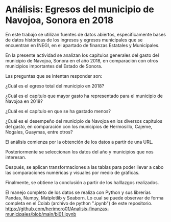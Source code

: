 
# Análisis: Egresos del municipio de Navojoa, Sonora en 2018

En este trabajo se utilizan fuentes de datos abiertos, específicamente bases de datos históricas de los ingresos y egresos municipales que se encuentran en INEGI, en el apartado de finanzas Estatales y Municipales.

En la presente actividad se analizan los capítulos generales del gasto del municipio de Navojoa, Sonora en el año 2018, en comparación con otros municipios importantes del Estado de Sonora.

Las preguntas que se intentan responder son:

¿Cuál es el egreso total del municipio en 2018?

¿Cuál es el capítulo que mayor gasto ha representado para el municipio de Navojoa en 2018?

¿Cuál es el capítulo en que se ha gastado menos?

¿Cuál es el desempeño del municipio de Navojoa en los diversos capítulos del gasto, en comparación con los municipios de Hermosillo, Cajeme, Nogales, Guaymas, entre otros?

El análisis comienza por la obtención de los datos a partir de una URL.

Posteriormente se seleccionan los datos del año y municipios que nos interesan.

Después, se aplican transformaciones a las tablas para poder llevar a cabo las comparaciones numéricas y visuales por medio de gráficas.

Finalmente, se obtiene la conclusión a partir de los halllazgos realizados.

El manejo completo de los datos se realiza con Python y sus librerías Pandas, Numpy, Matplotlib y Seaborn. Lo cual se puede observar de forma completa en el Colab (archivo de python ".ipynb") de este repositorio. https://github.com/herimoro01/Analisis-finanzas-municipales/blob/main/bl01.ipynb


